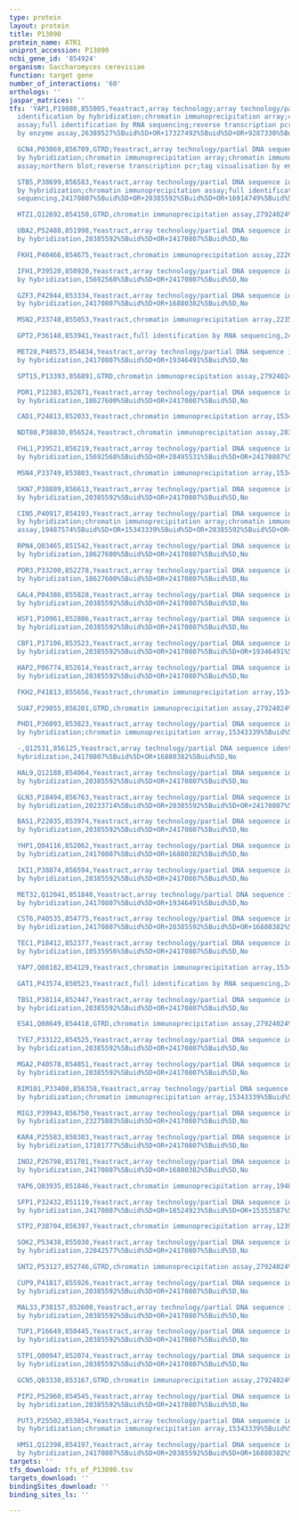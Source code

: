 ```yaml
---
type: protein
layout: protein
title: P13090
protein_name: ATR1
uniprot_accession: P13090
ncbi_gene_id: '854924'
organism: Saccharomyces cerevisiae
function: target gene
number_of_interactions: '60'
orthologs: ''
jaspar_matrices: ''
tfs: 'YAP1,P19880,855005,Yeastract,array technology;array technology/partial DNA sequence
  identification by hybridization;chromatin immunoprecipitation array;chromatin immunoprecipitation
  assay;full identification by RNA sequencing;reverse transcription pcr;tag visualisation
  by enzyme assay,26389527%5Buid%5D+OR+17327492%5Buid%5D+OR+9287330%5Buid%5D+OR+15343339%5Buid%5D+OR+20385592%5Buid%5D+OR+18627600%5Buid%5D+OR+15713640%5Buid%5D+OR+16709784%5Buid%5D+OR+18287073%5Buid%5D+OR+22114689%5Buid%5D+OR+24170807%5Buid%5D+OR+19503593%5Buid%5D+OR+16710843%5Buid%5D+OR+15575969%5Buid%5D+OR+30025855%5Buid%5D+OR+9381177%5Buid%5D,Yes

  GCN4,P03069,856709,GTRD;Yeastract,array technology/partial DNA sequence identification
  by hybridization;chromatin immunoprecipitation array;chromatin immunoprecipitation
  assay;northern blot;reverse transcription pcr;tag visualisation by enzyme assay,21119627%5Buid%5D+OR+17224918%5Buid%5D+OR+11113177%5Buid%5D+OR+29628310%5Buid%5D+OR+19346491%5Buid%5D+OR+9287330%5Buid%5D+OR+15343339%5Buid%5D+OR+23275543%5Buid%5D+OR+16880382%5Buid%5D+OR+28878244%5Buid%5D+OR+22114689%5Buid%5D+OR+27924024%5Buid%5D+OR+24170807%5Buid%5D+OR+20233714%5Buid%5D,Yes

  STB5,P38699,856583,Yeastract,array technology/partial DNA sequence identification
  by hybridization;chromatin immunoprecipitation assay;full identification by RNA
  sequencing,24170807%5Buid%5D+OR+20385592%5Buid%5D+OR+16914749%5Buid%5D+OR+30107458%5Buid%5D,No

  HTZ1,Q12692,854150,GTRD,chromatin immunoprecipitation assay,27924024%5Buid%5D,No

  UBA2,P52488,851998,Yeastract,array technology/partial DNA sequence identification
  by hybridization,20385592%5Buid%5D+OR+24170807%5Buid%5D,No

  FKH1,P40466,854675,Yeastract,chromatin immunoprecipitation assay,22265405%5Buid%5D+OR+24170807%5Buid%5D,No

  IFH1,P39520,850920,Yeastract,array technology/partial DNA sequence identification
  by hybridization,15692568%5Buid%5D+OR+24170807%5Buid%5D,No

  GZF3,P42944,853334,Yeastract,array technology/partial DNA sequence identification
  by hybridization,24170807%5Buid%5D+OR+16880382%5Buid%5D,No

  MSN2,P33748,855053,Yeastract,chromatin immunoprecipitation array,22354995%5Buid%5D+OR+15343339%5Buid%5D+OR+24170807%5Buid%5D,No

  GPT2,P36148,853941,Yeastract,full identification by RNA sequencing,24170807%5Buid%5D+OR+29620523%5Buid%5D,No

  MET28,P40573,854834,Yeastract,array technology/partial DNA sequence identification
  by hybridization,24170807%5Buid%5D+OR+19346491%5Buid%5D,No

  SPT15,P13393,856891,GTRD,chromatin immunoprecipitation assay,27924024%5Buid%5D,No

  PDR1,P12383,852871,Yeastract,array technology/partial DNA sequence identification
  by hybridization,18627600%5Buid%5D+OR+24170807%5Buid%5D,No

  CAD1,P24813,852033,Yeastract,chromatin immunoprecipitation array,15343339%5Buid%5D+OR+12399584%5Buid%5D+OR+24170807%5Buid%5D+OR+16709784%5Buid%5D,No

  NDT80,P38830,856524,Yeastract,chromatin immunoprecipitation assay,28327289%5Buid%5D+OR+24170807%5Buid%5D,No

  FHL1,P39521,856219,Yeastract,array technology/partial DNA sequence identification
  by hybridization,15692568%5Buid%5D+OR+28495531%5Buid%5D+OR+24170807%5Buid%5D,No

  MSN4,P33749,853803,Yeastract,chromatin immunoprecipitation array,15343339%5Buid%5D+OR+24170807%5Buid%5D,No

  SKN7,P38889,856613,Yeastract,array technology/partial DNA sequence identification
  by hybridization,20385592%5Buid%5D+OR+24170807%5Buid%5D,No

  CIN5,P40917,854193,Yeastract,array technology/partial DNA sequence identification
  by hybridization;chromatin immunoprecipitation array;chromatin immunoprecipitation
  assay,19487574%5Buid%5D+OR+15343339%5Buid%5D+OR+20385592%5Buid%5D+OR+16709784%5Buid%5D+OR+24170807%5Buid%5D+OR+19124666%5Buid%5D,No

  RPN4,Q03465,851542,Yeastract,array technology/partial DNA sequence identification
  by hybridization,18627600%5Buid%5D+OR+24170807%5Buid%5D,No

  PDR3,P33200,852278,Yeastract,array technology/partial DNA sequence identification
  by hybridization,18627600%5Buid%5D+OR+24170807%5Buid%5D,No

  GAL4,P04386,855828,Yeastract,array technology/partial DNA sequence identification
  by hybridization,20385592%5Buid%5D+OR+24170807%5Buid%5D,No

  HSF1,P10961,852806,Yeastract,array technology/partial DNA sequence identification
  by hybridization,20385592%5Buid%5D+OR+24170807%5Buid%5D,No

  CBF1,P17106,853523,Yeastract,array technology/partial DNA sequence identification
  by hybridization,20385592%5Buid%5D+OR+24170807%5Buid%5D+OR+19346491%5Buid%5D,No

  HAP2,P06774,852614,Yeastract,array technology/partial DNA sequence identification
  by hybridization,20385592%5Buid%5D+OR+24170807%5Buid%5D,No

  FKH2,P41813,855656,Yeastract,chromatin immunoprecipitation array,15343339%5Buid%5D+OR+24170807%5Buid%5D,No

  SUA7,P29055,856201,GTRD,chromatin immunoprecipitation assay,27924024%5Buid%5D,No

  PHD1,P36093,853823,Yeastract,array technology/partial DNA sequence identification
  by hybridization;chromatin immunoprecipitation array,15343339%5Buid%5D+OR+12399584%5Buid%5D+OR+20385592%5Buid%5D+OR+24170807%5Buid%5D,No

  -,Q12531,856125,Yeastract,array technology/partial DNA sequence identification by
  hybridization,24170807%5Buid%5D+OR+16880382%5Buid%5D,No

  HAL9,Q12180,854064,Yeastract,array technology/partial DNA sequence identification
  by hybridization,20385592%5Buid%5D+OR+24170807%5Buid%5D,No

  GLN3,P18494,856763,Yeastract,array technology/partial DNA sequence identification
  by hybridization,20233714%5Buid%5D+OR+20385592%5Buid%5D+OR+24170807%5Buid%5D,No

  BAS1,P22035,853974,Yeastract,array technology/partial DNA sequence identification
  by hybridization,20385592%5Buid%5D+OR+24170807%5Buid%5D,No

  YHP1,Q04116,852062,Yeastract,array technology/partial DNA sequence identification
  by hybridization,24170807%5Buid%5D+OR+16880382%5Buid%5D,No

  IKI1,P38874,856594,Yeastract,array technology/partial DNA sequence identification
  by hybridization,20385592%5Buid%5D+OR+24170807%5Buid%5D,No

  MET32,Q12041,851840,Yeastract,array technology/partial DNA sequence identification
  by hybridization,24170807%5Buid%5D+OR+19346491%5Buid%5D,No

  CST6,P40535,854775,Yeastract,array technology/partial DNA sequence identification
  by hybridization,24170807%5Buid%5D+OR+20385592%5Buid%5D+OR+16880382%5Buid%5D,No

  TEC1,P18412,852377,Yeastract,array technology/partial DNA sequence identification
  by hybridization,10535956%5Buid%5D+OR+24170807%5Buid%5D,No

  YAP7,Q08182,854129,Yeastract,chromatin immunoprecipitation array,15343339%5Buid%5D+OR+24170807%5Buid%5D,No

  GAT1,P43574,850523,Yeastract,full identification by RNA sequencing,24170807%5Buid%5D+OR+29620523%5Buid%5D,No

  TBS1,P38114,852447,Yeastract,array technology/partial DNA sequence identification
  by hybridization,20385592%5Buid%5D+OR+24170807%5Buid%5D,No

  ESA1,Q08649,854418,GTRD,chromatin immunoprecipitation assay,27924024%5Buid%5D,No

  TYE7,P33122,854525,Yeastract,array technology/partial DNA sequence identification
  by hybridization,20385592%5Buid%5D+OR+24170807%5Buid%5D,No

  MGA2,P40578,854851,Yeastract,array technology/partial DNA sequence identification
  by hybridization,20385592%5Buid%5D+OR+24170807%5Buid%5D,No

  RIM101,P33400,856358,Yeastract,array technology/partial DNA sequence identification
  by hybridization;chromatin immunoprecipitation array,15343339%5Buid%5D+OR+20385592%5Buid%5D+OR+24170807%5Buid%5D,No

  MIG3,P39943,856750,Yeastract,array technology/partial DNA sequence identification
  by hybridization,23275883%5Buid%5D+OR+24170807%5Buid%5D,No

  KAR4,P25583,850303,Yeastract,array technology/partial DNA sequence identification
  by hybridization,17101777%5Buid%5D+OR+24170807%5Buid%5D,No

  INO2,P26798,851701,Yeastract,array technology/partial DNA sequence identification
  by hybridization,24170807%5Buid%5D+OR+16880382%5Buid%5D,No

  YAP6,Q03935,851846,Yeastract,chromatin immunoprecipitation array,19487574%5Buid%5D+OR+15343339%5Buid%5D+OR+24170807%5Buid%5D,No

  SFP1,P32432,851119,Yeastract,array technology/partial DNA sequence identification
  by hybridization,24170807%5Buid%5D+OR+18524923%5Buid%5D+OR+15353587%5Buid%5D,No

  STP2,P38704,856397,Yeastract,chromatin immunoprecipitation array,12399584%5Buid%5D+OR+24170807%5Buid%5D,No

  SOK2,P53438,855030,Yeastract,array technology/partial DNA sequence identification
  by hybridization,22042577%5Buid%5D+OR+24170807%5Buid%5D,No

  SNT2,P53127,852746,GTRD,chromatin immunoprecipitation assay,27924024%5Buid%5D,No

  CUP9,P41817,855926,Yeastract,array technology/partial DNA sequence identification
  by hybridization,20385592%5Buid%5D+OR+24170807%5Buid%5D,No

  MAL33,P38157,852600,Yeastract,array technology/partial DNA sequence identification
  by hybridization,20385592%5Buid%5D+OR+24170807%5Buid%5D,No

  TUP1,P16649,850445,Yeastract,array technology/partial DNA sequence identification
  by hybridization,20385592%5Buid%5D+OR+24170807%5Buid%5D,No

  STP1,Q00947,852074,Yeastract,array technology/partial DNA sequence identification
  by hybridization,20385592%5Buid%5D+OR+24170807%5Buid%5D,No

  GCN5,Q03330,853167,GTRD,chromatin immunoprecipitation assay,27924024%5Buid%5D,No

  PIP2,P52960,854545,Yeastract,array technology/partial DNA sequence identification
  by hybridization,20385592%5Buid%5D+OR+24170807%5Buid%5D,No

  PUT3,P25502,853854,Yeastract,array technology/partial DNA sequence identification
  by hybridization;chromatin immunoprecipitation array,15343339%5Buid%5D+OR+20385592%5Buid%5D+OR+24170807%5Buid%5D,No

  HMS1,Q12398,854197,Yeastract,array technology/partial DNA sequence identification
  by hybridization,24170807%5Buid%5D+OR+20385592%5Buid%5D+OR+16880382%5Buid%5D,No'
targets: ''
tfs_download: tfs_of_P13090.tsv
targets_download: ''
bindingSites_download: ''
binding_sites_ls: ''

---
```

